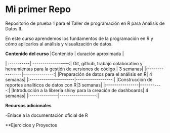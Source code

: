 # Mi primer Repo

Repositorio de prueba 1 para el Taller de programación en R para Análisis de Datos II.

En este curso aprendemos los fundamentos de la programación en R y cómo aplicarlos al análisis y visualización de datos.

**Contenido del curso**
|Contenido    | duración aproximada |

| :----------| ------------------:|
Git, github, trabajo colaborativo y herramientas para la gestión de versiones de código | 3 semanas|
|:----------------|---------------:|
|Preparación de datos para el análisis en R| 4 semanas|
|:----------------------|------------------:|
|Construcción de reportes analíticos de datos con R|3 semanas|
|:----------------|-----------:|
|Introducción a la librería shiny para la creación de dashboards| 4 semanas|
|:--------------|------------------:|


**Recursos adicionales**

-Enlace a la documentación oficial de R

**Ejercicios y Proyectos
